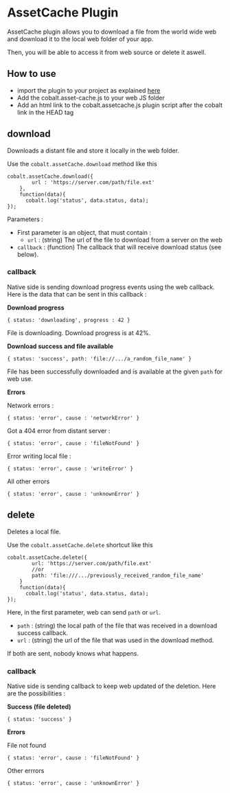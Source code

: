 # AssetCache Plugin

AssetCache plugin allows you to download a file from the world wide web and download it to the local web folder of your app. 

Then, you will be able to access it from web source or delete it aswell.

## How to use

* import the plugin to your project as explained [here](https://github.com/cobaltians/cobalt/wiki/Plugins-usage)
* Add the cobalt.asset-cache.js to your web JS folder
* Add an html link to the cobalt.assetcache.js plugin script after the cobalt link in the HEAD tag

## download

Downloads a distant file and store it locally in the web folder.

Use the `cobalt.assetCache.download` method like this

    cobalt.assetCache.download({
            url : 'https://server.com/path/file.ext'
        },
        function(data){
          cobalt.log('status', data.status, data);
    });

Parameters :

* First parameter is an object, that must contain :
  - `url` : (string) The url of the file to download from a server on the web
* `callback` : (function) The callback that will receive download status (see below).


### callback

Native side is sending download progress events using the web callback. Here is the data that can be sent in this callback :

**Download progress**

`{ status: 'downloading', progress : 42 }`

File is downloading. Download progress is at 42%.

**Download success and file available**

`{ status: 'success', path: 'file://.../a_random_file_name' }`

File has been successfully downloaded and is available at the given `path` for web use.

**Errors**

Network errors :

`{ status: 'error', cause : 'networkError' }`

Got a 404 error from distant server :

`{ status: 'error', cause : 'fileNotFound' }`

Error writing local file : 

`{ status: 'error', cause : 'writeError' }`

All other errors

`{ status: 'error', cause : 'unknownError' }`

## delete

Deletes a local file.

Use the `cobalt.assetCache.delete` shortcut like this

    cobalt.assetCache.delete({ 
            url: 'https://server.com/path/file.ext'
            //or
            path: 'file:///.../previously_received_random_file_name'
        }
        function(data){
          cobalt.log('status', data.status, data);
    });

Here, in the first parameter, web can send `path` or `url`.

* `path` : (string) the local path of the file that was received in a download success callback.
* `url` : (string) the url of the file that was used in the download method.

If both are sent, nobody knows what happens.

### callback

Native side is sending callback to keep web updated of the deletion. Here are the possibilities :

**Success (file deleted)**

`{ status: 'success' }`

**Errors**

File not found

`{ status: 'error', cause : 'fileNotFound' }`

Other errrors

`{ status: 'error', cause : 'unknownError' }`

